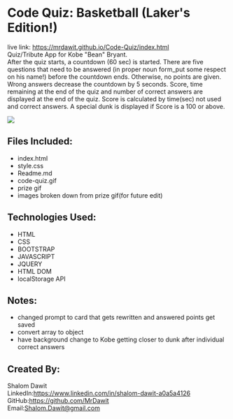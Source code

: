 # Code Quiz: Basketball (Laker's Edition!)
live link: https://mrdawit.github.io/Code-Quiz/index.html \
Quiz/Tribute App for Kobe "Bean" Bryant.\
After the quiz starts, a countdown (60 sec) is started. There are five questions that need to be answered (in proper noun form_put some respect on his name!) before the countdown ends. Otherwise, no points are given. Wrong answers decrease the countdown by 5 seconds. Score, time remaining at the end of the quiz and number of correct answers are displayed at the end of the quiz. Score is calculated by time(sec) not used and correct answers. A special dunk is displayed if Score is a 100 or above.

<img src="./code-quiz.gif"> 

## Files Included:
* index.html
* style.css
* Readme.md
* code-quiz.gif
* prize gif
* images broken down from prize gif(for future edit)

## Technologies Used:
* HTML
* CSS
* BOOTSTRAP 
* JAVASCRIPT
* JQUERY
* HTML DOM
* localStorage API


## Notes:
* changed prompt to card that gets rewritten and answered points get saved
* convert array to object
* have background change to Kobe getting closer to dunk after individual correct answers


## Created By:
Shalom Dawit\
LinkedIn:https://www.linkedin.com/in/shalom-dawit-a0a5a4126 \
GitHub:https://github.com/MrDawit \
Email:Shalom.Dawit@gmail.com 
